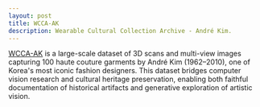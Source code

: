 ```yaml
---
layout: post
title: WCCA-AK
description: Wearable Cultural Collection Archive - André Kim.
---
```


[WCCA-AK](https://huggingface.co/datasets/SY95/WCCA-AK-images) is a large-scale dataset of 3D scans and multi-view images capturing 100 haute couture garments by André Kim (1962–2010), one of Korea's most iconic fashion designers. This dataset bridges computer vision research and cultural heritage
preservation, enabling both faithful documentation of historical artifacts and generative exploration of artistic vision.


